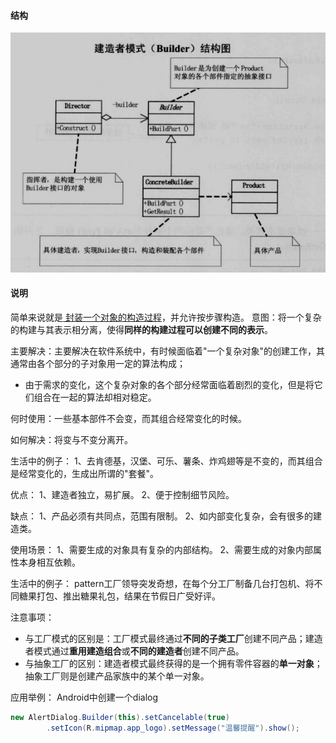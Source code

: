#### 结构

![建造者模式结构图](建造者模式结构图.png)

#### 说明

简单来说就是<u> 封装一个对象的构造过程</u>，并允许按步骤构造。
意图：将一个复杂的构建与其表示相分离，使得**同样的构建过程可以创建不同的表示**。

主要解决：主要解决在软件系统中，有时候面临着"一个复杂对象"的创建工作，其通常由各个部分的子对象用一定的算法构成；
- 由于需求的变化，这个复杂对象的各个部分经常面临着剧烈的变化，但是将它们组合在一起的算法却相对稳定。

何时使用：一些基本部件不会变，而其组合经常变化的时候。

如何解决：将变与不变分离开。

生活中的例子： 1、去肯德基，汉堡、可乐、薯条、炸鸡翅等是不变的，而其组合是经常变化的，生成出所谓的"套餐"。

优点： 1、建造者独立，易扩展。
      2、便于控制细节风险。

缺点： 1、产品必须有共同点，范围有限制。 
      2、如内部变化复杂，会有很多的建造类。

使用场景： 1、需要生成的对象具有复杂的内部结构。 
          2、需要生成的对象内部属性本身相互依赖。

生活中的例子：
      pattern工厂领导突发奇想，在每个分工厂制备几台打包机、将不同糖果打包、推出糖果礼包，结果在节假日广受好评。

注意事项：
- 与工厂模式的区别是：工厂模式最终通过**不同的子类工厂**创建不同产品；建造者模式通过**重用建造组合**或**不同的建造者**创建不同产品。
- 与抽象工厂的区别：建造者模式最终获得的是一个拥有零件容器的**单一对象**；抽象工厂则是创建产品家族中的某个单一对象。

应用举例：
Android中创建一个dialog
``` C#
new AlertDialog.Builder(this).setCancelable(true)
        .setIcon(R.mipmap.app_logo).setMessage("温馨提醒").show();
```